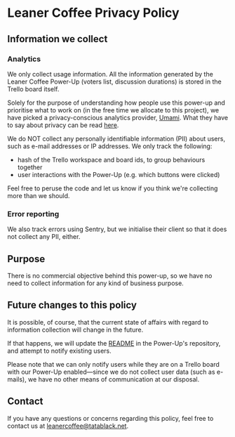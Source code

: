 # Leaner Coffee Privacy Policy

## Information we collect
### Analytics
We only collect usage information. All the information generated by the Leaner Coffee Power-Up (voters list, discussion durations) is stored in the Trello board itself.

Solely for the purpose of understanding how people use this power-up and prioritise what to work on (in the free time we allocate to this project),
we have picked a privacy-conscious analytics provider, [Umami](https://umami.is). What they have to say about privacy can be read [here](https://umami.is/blog/why-privacy-matters).

We do NOT collect any personally identifiable information (PII) about users, such as e-mail addresses or IP addresses.
We only track the following:
- hash of the Trello workspace and board ids, to group behaviours together
- user interactions with the Power-Up (e.g. which buttons were clicked)

Feel free to peruse the code and let us know if you think we're collecting more than we should.

### Error reporting
We also track errors using Sentry, but we initialise their client so that it does not collect any PII, either.

## Purpose
There is no commercial objective behind this power-up, so we have no need to collect information for any kind of business purpose.

## Future changes to this policy
It is possible, of course, that the current state of affairs with regard to information collection will change in the future.

If that happens, we will update the <a target="_blank" href="https://github.com/tatablack/leaner-coffee-powerup/blob/master/README.md">README</a> in the Power-Up's repository, and attempt to notify existing users.

Please note that we can only notify users while they are on a Trello board with our Power-Up enabled—since we do not collect user data (such as e-mails), we have no other means of communication at our disposal.

## Contact
If you have any questions or concerns regarding this policy, feel free to contact us at [leanercoffee@tatablack.net](mailto:leanercoffee@tatablack.net).
